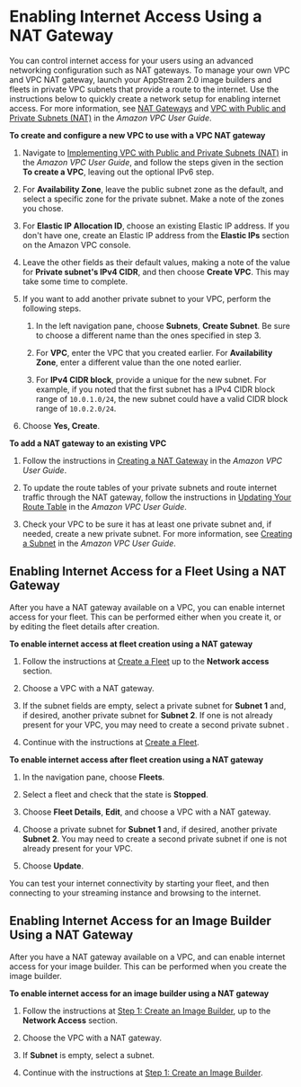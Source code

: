 # Enabling Internet Access Using a NAT Gateway<a name="managing-network-internet-manual"></a>

You can control internet access for your users using an advanced networking configuration such as NAT gateways\. To manage your own VPC and VPC NAT gateway, launch your AppStream 2\.0 image builders and fleets in private VPC subnets that provide a route to the internet\. Use the instructions below to quickly create a network setup for enabling internet access\. For more information, see [NAT Gateways](http://docs.aws.amazon.com/AmazonVPC/latest/UserGuide/vpc-nat-gateway.html) and [VPC with Public and Private Subnets \(NAT\)](http://docs.aws.amazon.com/AmazonVPC/latest/UserGuide/VPC_Scenario2.html) in the *Amazon VPC User Guide*\.

**To create and configure a new VPC to use with a VPC NAT gateway**

1. Navigate to [Implementing VPC with Public and Private Subnets \(NAT\)](http://docs.aws.amazon.com/AmazonVPC/latest/UserGuide/VPC_Scenario2.html#VPC_Scenario2_Implementation) in the *Amazon VPC User Guide*, and follow the steps given in the section **To create a VPC**, leaving out the optional IPv6 step\.

1. For **Availability Zone**, leave the public subnet zone as the default, and select a specific zone for the private subnet\. Make a note of the zones you chose\.

1. For **Elastic IP Allocation ID**, choose an existing Elastic IP address\. If you don't have one, create an Elastic IP address from the **Elastic IPs** section on the Amazon VPC console\.

1. Leave the other fields as their default values, making a note of the value for **Private subnet's IPv4 CIDR**, and then choose **Create VPC**\. This may take some time to complete\.

1. If you want to add another private subnet to your VPC, perform the following steps\.

   1. In the left navigation pane, choose **Subnets**, **Create Subnet**\. Be sure to choose a different name than the ones specified in step 3\.

   1. For **VPC**, enter the VPC that you created earlier\. For **Availability Zone**, enter a different value than the one noted earlier\.

   1. For **IPv4 CIDR block**, provide a unique for the new subnet\. For example, if you noted that the first subnet has a IPv4 CIDR block range of `10.0.1.0/24`, the new subnet could have a valid CIDR block range of `10.0.2.0/24`\.

1. Choose **Yes, Create**\.

**To add a NAT gateway to an existing VPC**

1. Follow the instructions in [Creating a NAT Gateway](http://docs.aws.amazon.com/AmazonVPC/latest/UserGuide/vpc-nat-gateway.html#nat-gateway-creating) in the *Amazon VPC User Guide*\.

1. To update the route tables of your private subnets and route internet traffic through the NAT gateway, follow the instructions in [Updating Your Route Table](http://docs.aws.amazon.com/AmazonVPC/latest/UserGuide/vpc-nat-gateway.html#nat-gateway-create-route) in the *Amazon VPC User Guide*\.

1. Check your VPC to be sure it has at least one private subnet and, if needed, create a new private subnet\. For more information, see [Creating a Subnet](http://docs.aws.amazon.com/AmazonVPC/latest/UserGuide/VPC_Internet_Gateway.html#Add_IGW_Create_Subnet) in the *Amazon VPC User Guide*\.

## Enabling Internet Access for a Fleet Using a NAT Gateway<a name="managing-network-internet-manual-fleet"></a>

After you have a NAT gateway available on a VPC, you can enable internet access for your fleet\. This can be performed either when you create it, or by editing the fleet details after creation\.

**To enable internet access at fleet creation using a NAT gateway**

1. Follow the instructions at [Create a Fleet](set-up-stacks-fleets.md#set-up-stacks-fleets-create) up to the **Network access** section\.

1. Choose a VPC with a NAT gateway\.

1. If the subnet fields are empty, select a private subnet for **Subnet 1** and, if desired, another private subnet for **Subnet 2**\. If one is not already present for your VPC, you may need to create a second private subnet \.

1. Continue with the instructions at [Create a Fleet](set-up-stacks-fleets.md#set-up-stacks-fleets-create)\.

**To enable internet access after fleet creation using a NAT gateway**

1. In the navigation pane, choose **Fleets**\.

1. Select a fleet and check that the state is **Stopped**\.

1. Choose **Fleet Details**, **Edit**, and choose a VPC with a NAT gateway\.

1. Choose a private subnet for **Subnet 1** and, if desired, another private **Subnet 2**\. You may need to create a second private subnet if one is not already present for your VPC\. 

1. Choose **Update**\.

You can test your internet connectivity by starting your fleet, and then connecting to your streaming instance and browsing to the internet\. 

## Enabling Internet Access for an Image Builder Using a NAT Gateway<a name="managing-network-internet-manual-image-builder"></a>

After you have a NAT gateway available on a VPC, and can enable internet access for your image builder\. This can be performed when you create the image builder\.

**To enable internet access for an image builder using a NAT gateway**

1. Follow the instructions at [Step 1: Create an Image Builder](tutorial-image-builder.md#tutorial-image-builder-create), up to the **Network Access** section\.

1. Choose the VPC with a NAT gateway\.

1. If **Subnet** is empty, select a subnet\.

1. Continue with the instructions at [Step 1: Create an Image Builder](tutorial-image-builder.md#tutorial-image-builder-create)\.